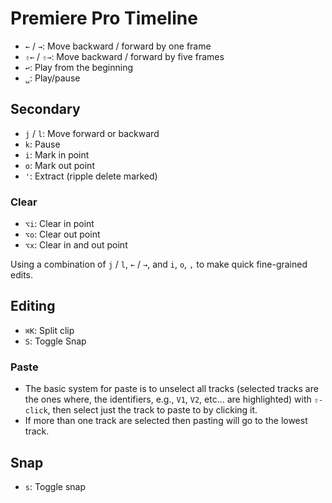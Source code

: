 # Premiere Pro Timeline

- `←` / `→`: Move backward / forward by one frame
- `⇧←` / `⇧→`: Move backward / forward by five frames
- `↩`: Play from the beginning
- `␣`: Play/pause

## Secondary

- `j` / `l`: Move forward or backward
- `k`: Pause
- `i`: Mark in point 
- `o`: Mark out point
- `'`: Extract (ripple delete marked)

### Clear

- `⌥i`: Clear in point 
- `⌥o`: Clear out point 
- `⌥x`: Clear in and out point 


Using a combination of `j` / `l`, `←` / `→`, and `i`, `o`, `,` to make quick fine-grained edits.

## Editing

- `⌘K`: Split clip
- `S`: Toggle Snap

### Paste

- The basic system for paste is to unselect all tracks (selected tracks are the ones where, the identifiers, e.g., `V1`, `V2`, etc... are highlighted) with `⇧-click`, then select just the track to paste to by clicking it.
- If more than one track are selected then pasting will go to the lowest track.

## Snap

- `s`: Toggle snap